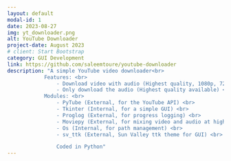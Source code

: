 ```yaml
---
layout: default
modal-id: 1
date: 2023-08-27
img: yt_downloader.png
alt: YouTube Downloader
project-date: August 2023
# client: Start Bootstrap
category: GUI Development
link: https://github.com/saleemtoure/youtube-downloader
description: "A simple YouTube video downloader<br>
            Features: <br>
                - Download video with audio (Highest quality, 1080p, 720p) <br>
                - Only download the audio (Highest quality available) <br>
            Modules: <br>
                - PyTube (External, for the YouTube API) <br>
                - Tkinter (Internal, for a simple GUI) <br> 
                - Proglog (External, for progress logging) <br>
                - Moviepy (External, for mixing video and audio at higher resolutions )<br>
                - Os (Internal, for path management) <br>
                - sv_ttk (External, Sun Valley ttk theme for GUI) <br>

                Coded in Python"
---
```

